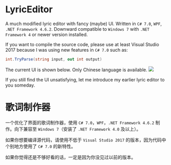 # LyricEditor

A much modified lyric editor with fancy (maybe) UI. Written in `C# 7.0`, `WPF`, `.NET Framework 4.6.2`. Downward compatible to `Windows 7` with `.NET Framework 4` or newer version installed. 

If you want to compile the source code, please use at least Visual Studio 2017 because I was using new features in `C# 7.0` such as:

```C#
int.TryParse(string input, out int output)
```
The current UI is shown below. Only Chinese language is available.
![](https://pic1.zhimg.com/v2-5083aa67dcd561d973d28f2fc2484fe8_r.jpg)

If you still find the UI unsatisfying, let me introduce my earlier lyric editor to you someday. 

# 歌词制作器

一个优化了界面的歌词制作器，使用 `C# 7.0`，`WPF`，`.NET Framework 4.6.2` 制作。向下兼容至 `Windows 7`（安装了 `.NET Framework 4.0` 及以上）。

如果你想要编译源代码，请使用不低于 `Visual Studio 2017` 的版本，因为代码中个别地方使用了 `C# 7.0` 的新特性。

如果你觉得还是不够好看的话，一定是因为你没见过以前的版本。
